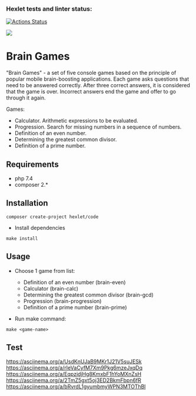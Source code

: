 ### Hexlet tests and linter status:
[![Actions Status](https://github.com/Haljavij/php-project-45/actions/workflows/hexlet-check.yml/badge.svg)](https://github.com/Haljavij/php-project-45/actions)

<a href="https://codeclimate.com/github/Haljavij/php-project-45/maintainability"><img src="https://api.codeclimate.com/v1/badges/7eab17f17d78eea553bd/maintainability" /></a>

Brain Games
===========

"Brain Games" - a set of five console games based on the principle of popular mobile brain-boosting applications. Each game asks questions that need to be answered correctly. After three correct answers, it is considered that the game is over. Incorrect answers end the game and offer to go through it again.

Games:

-   Calculator. Arithmetic expressions to be evaluated.
-   Progression. Search for missing numbers in a sequence of numbers.
-   Definition of an even number.
-   Determining the greatest common divisor.
-   Definition of a prime number.

Requirements
--------------------------------------------------------------------
-   php 7.4
-   composer 2.*

Installation
--------------------------------------------------------------------

```source-shell
composer create-project hexlet/code
```

-   Install dependencies

```
make install

```

Usage
------------------------------------------------------

-   Choose 1 game from list:

    -   Definition of an even number (brain-even)
    -   Calculator (brain-calc)
    -   Determining the greatest common divisor (brain-gcd)
    -   Progression (brain-progression)
    -   Definition of a prime number (brain-prime)
-   Run make command:

```
make <game-name>
```
Test 
------------------------------------------------------

https://asciinema.org/a/UsdKnUJaB9MKr1J21V5suJESk
https://asciinema.org/a/rIeVaCyfM7Xm9Pkg6mzeJxqDq
https://asciinema.org/a/EqpzjdjHg8KmxbF1hYoMXnZsH
https://asciinema.org/a/2TmZ5gxt5oj3ED2BkmFbpn6fR
https://asciinema.org/a/bRvrdL1gyumbmyWPN3MTOThBl

